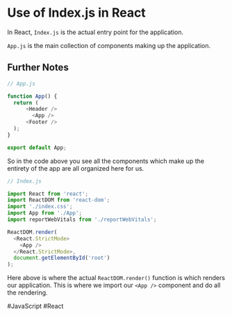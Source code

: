 # Use of Index.js in React

In React, `Index.js` is the actual entry point for the application. 

`App.js` is the main collection of components making up the application.

## Further Notes

```javascript
// App.js

function App() {
  return (
      <Header />
        <App />
      <Footer />
  );
}

export default App;
```

So in the code above you see all the components which make up the entirety of the app are all organized here for us.

```javascript
// Index.js

import React from 'react';
import ReactDOM from 'react-dom';
import './index.css';
import App from './App';
import reportWebVitals from './reportWebVitals';

ReactDOM.render(
  <React.StrictMode>
    <App />
  </React.StrictMode>,
  document.getElementById('root')
);
```

Here above is where the actual `ReactDOM.render()` function is which renders our application. This is where we import our `<App />` component and do all the rendering. 

#JavaScript
	#React